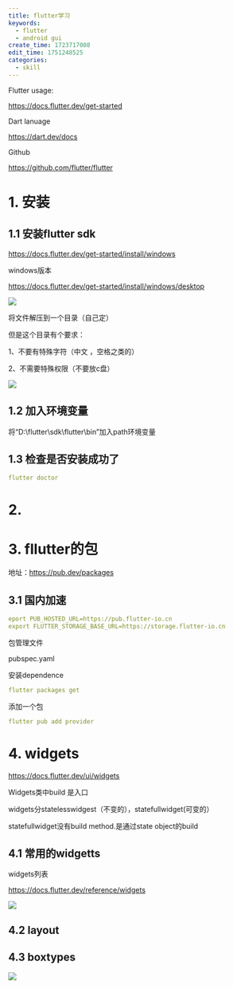 ```yaml
---
title: flutter学习
keywords:
  - flutter
  - android gui
create_time: 1723717008
edit_time: 1751248525
categories:
  - skill
---
```



Flutter usage:

https://docs.flutter.dev/get-started

Dart lanuage

https://dart.dev/docs

Github

https://github.com/flutter/flutter

# 1. 安装

## 1.1 安装flutter sdk

https://docs.flutter.dev/get-started/install/windows

windows版本

https://docs.flutter.dev/get-started/install/windows/desktop

<img src="/assets/DyXNb9sdNo0xoixn2z7cHvXtn3b.png" src-width="933" class="markdown-img m-auto" src-height="156" align="center"/>

将文件解压到一个目录（自己定）

但是这个目录有个要求：

1、不要有特殊字符（中文 ，空格之类的）

2、不需要特殊权限（不要放c盘）

<img src="/assets/Gwu2bUgxuoNRcaxsyjucbc3knmh.png" src-width="526" class="markdown-img m-auto" src-height="281" align="center"/>

## 1.2 加入环境变量

将“D:\flutter\sdk\flutter\bin”加入path环境变量 

## 1.3 检查是否安装成功了

```yaml
flutter doctor
```

# 2. 
# 3. fllutter的包

地址：https://pub.dev/packages

## 3.1 国内加速

```yaml
eport PUB_HOSTED_URL=https://pub.flutter-io.cn
export FLUTTER_STORAGE_BASE_URL=https://storage.flutter-io.cn
```

包管理文件

pubspec.yaml

安装dependence

```yaml
flutter packages get
```

添加一个包

```yaml
flutter pub add provider
```

# 4. widgets

https://docs.flutter.dev/ui/widgets

Widgets类中build 是入口

widgets分statelesswidgest（不变的），statefullwidget(可变的）

statefullwidget没有build method.是通过state object的build

## 4.1 常用的widgetts

widgets列表

https://docs.flutter.dev/reference/widgets

<img src="/assets/RB7pbezdQox7WoxXLaIcEJfYn1d.png" src-width="301" class="markdown-img m-auto" src-height="209" align="center"/>

## 4.2 layout

## 4.3 boxtypes

<img src="/assets/Aa6Eb5Mq7oWtItx0RYQclUpenPh.png" src-width="898" class="markdown-img m-auto" src-height="243" align="center"/>

